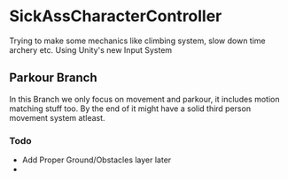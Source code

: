 # SickAssCharacterController
Trying to make some mechanics like climbing system, slow down time archery etc. 
Using Unity's new Input System

## Parkour Branch

In this Branch we only focus on movement and parkour, it includes motion matching stuff too.
By the end of it might have a solid third person movement system atleast.

### Todo
- Add Proper Ground/Obstacles layer later
- 